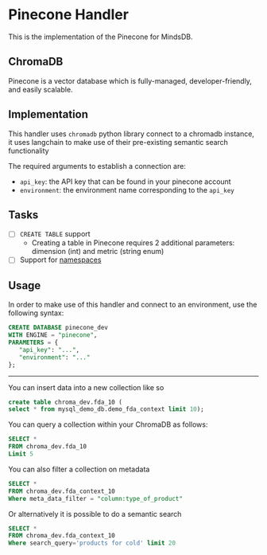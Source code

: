 # Pinecone Handler

This is the implementation of the Pinecone for MindsDB.

## ChromaDB

Pinecone is a vector database which is fully-managed, developer-friendly, and easily scalable.

## Implementation

This handler uses `chromadb` python library connect to a chromadb instance, it uses langchain to make use of their pre-existing semantic search functionality

The required arguments to establish a connection are:

* `api_key`: the API key that can be found in your pinecone account
* `environment`: the environment name corresponding to the `api_key`

## Tasks

- [ ] `CREATE TABLE` support
    - Creating a table in Pinecone requires 2 additional parameters: dimension (int) and metric (string enum)
- [ ] Support for [namespaces](https://docs.pinecone.io/docs/namespaces)

## Usage

In order to make use of this handler and connect to an environment, use the following syntax:

```sql
CREATE DATABASE pinecone_dev
WITH ENGINE = "pinecone",
PARAMETERS = {
   "api_key": "...",
   "environment": "..."
};
```

-----------------------------------------



You can insert data into a new collection like so

```sql
create table chroma_dev.fda_10 (
select * from mysql_demo_db.demo_fda_context limit 10);
```

You can query a collection within your ChromaDB as follows:

```sql
SELECT *
FROM chroma_dev.fda_10
Limit 5
```

You can also filter a collection on metadata

```sql
SELECT *
FROM chroma_dev.fda_context_10
Where meta_data_filter = "column:type_of_product"
```

Or alternatively it is possible to do a semantic search

```sql
SELECT *
FROM chroma_dev.fda_context_10
Where search_query='products for cold' limit 20

```
